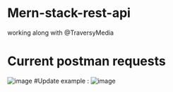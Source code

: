 # Mern-stack-rest-api
working along  with @TraversyMedia 

# Current postman requests 
![image](https://user-images.githubusercontent.com/47992691/152886388-cf3dbbd0-4265-4488-9f73-a620a55725a2.png)
  #Update example : 
  ![image](https://user-images.githubusercontent.com/47992691/152886509-ac50c1db-f5bf-499d-9d6a-7b65bfcaf1c8.png)

